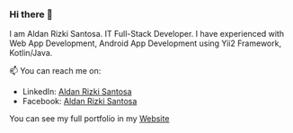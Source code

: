 ### Hi there 👋

I am Aldan Rizki Santosa. IT Full-Stack Developer. I have experienced with Web App Development, Android App Development using
Yii2 Framework, Kotlin/Java.

📫 You can reach me on:
- LinkedIn: [Aldan Rizki Santosa ](https://www.linkedin.com/in/inialdan)
- Facebook: [Aldan Rizki Santosa](https://www.facebook.com/inialdan)

You can see my full portfolio in my [Website](https://aldan.id/)
